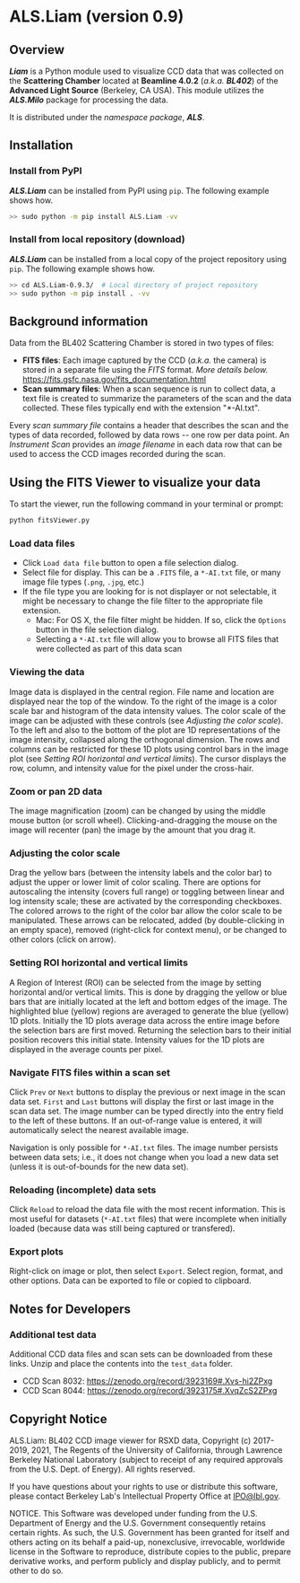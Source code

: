 # ALS.Liam (version 0.9)

Overview
---
_**Liam**_ is a Python module used to visualize CCD data that was collected 
on the **Scattering Chamber** located at **Beamline 4.0.2** 
(_a.k.a. **BL402**_) of the **Advanced Light Source** (Berkeley, CA USA). 
This module utilizes the _**ALS.Milo**_ package for processing the data.

It is distributed under the _namespace package_, _**ALS**_. 

Installation
---
### Install from PyPI
**_ALS.Liam_** can be installed from PyPI using `pip`.
The following example shows how.

```bash
>> sudo python -m pip install ALS.Liam -vv
```

### Install from local repository (download)
**_ALS.Liam_** can be installed from a local copy of the project repository 
using `pip`. The following example shows how.

```bash
>> cd ALS.Liam-0.9.3/  # Local directory of project repository
>> sudo python -m pip install . -vv
```

Background information
---
Data from the BL402 Scattering Chamber is stored in two types of files:

* **FITS files**: Each image captured by the CCD (_a.k.a._ the camera) is 
stored in a separate file using the _FITS_ format. _More details below._
https://fits.gsfc.nasa.gov/fits_documentation.html
* **Scan summary files**: When a scan sequence is run to collect data, a text 
file is created to summarize the parameters of the scan and the data collected. 
These files typically end with the extension "*-AI.txt".

Every _scan summary file_ contains a header that describes the scan and the 
types of data recorded, followed by data rows -- one row per data point. An 
_Instrument Scan_ provides an _image filename_ in each data row that can be 
used to access the CCD images recorded during the scan.

Using the FITS Viewer to visualize your data
---
To start the viewer, run the following command in your terminal or prompt:

```bash
python fitsViewer.py
```

### Load data files
* Click `Load data file` button to open a file selection dialog.
* Select file for display. This can be a `.FITS` file, a `*-AI.txt` file, or 
many image file types (`.png`, `.jpg`, etc.)
* If the file type you are looking for is not displayer or not selectable, it 
might be necessary to change the file filter to the appropriate file extension.
    * Mac: For OS X, the file filter might be hidden. If so, click the 
    `Options` button in the file selection dialog.
    * Selecting a `*-AI.txt` file will allow you to browse all FITS files that 
    were collected as part of this data scan

### Viewing the data
Image data is displayed in the central region. File name and location are 
displayed near the top of the window. To the right of the image is a color 
scale bar and histogram of the data intensity values. The color scale of the 
image can be adjusted with these controls (see _Adjusting the color scale_). 
To the left and also to the bottom of the plot are 1D representations of the 
image intensity, collapsed along the orthogonal dimension. The rows and columns 
can be restricted for these 1D plots using control bars in the image plot 
(see _Setting ROI horizontal and vertical limits_). The cursor displays the 
row, column, and intensity value for the pixel under the cross-hair.

### Zoom or pan 2D data
The image magnification (zoom) can be changed by using the middle mouse button 
(or scroll wheel). Clicking-and-dragging the mouse on the image will recenter 
(pan) the image by the amount that you drag it.

### Adjusting the color scale
Drag the yellow bars (between the intensity labels and the color bar) to adjust 
the upper or lower limit of color scaling. There are options for autoscaling 
the intensity (covers full range) or toggling between linear and log intensity 
scale; these are activated by the corresponding checkboxes. The colored arrows 
to the right of the color bar allow the color scale to be manipulated. These 
arrows can be relocated, added (by double-clicking in an empty space), removed 
(right-click for context menu), or be changed to other colors (click on arrow).

### Setting ROI horizontal and vertical limits
A Region of Interest (ROI) can be selected from the image by setting horizontal 
and/or vertical limits. This is done by dragging the yellow or blue bars that 
are initially located at the left and bottom edges of the image. The 
highlighted blue (yellow) regions are averaged to generate the blue (yellow) 
1D plots. Initially the 1D plots average data across the entire image before 
the selection bars are first moved. Returning the selection bars to their 
initial position recovers this initial state. Intensity values for the 1D 
plots are displayed in the average counts per pixel.

### Navigate FITS files within a scan set
Click `Prev` or `Next` buttons to display the previous or next image in the 
scan data set. `First` and `Last` buttons will display the first or last image 
in the scan data set. The image number can be typed directly into the entry 
field to the left of these buttons. If an out-of-range value is entered, it 
will automatically select the nearest available image.

Navigation is only possible for `*-AI.txt` files. The image number persists 
between data sets; i.e., it does not change when you load a new data set 
(unless it is out-of-bounds for the new data set).

### Reloading (incomplete) data sets
Click `Reload` to reload the data file with the most recent information. This 
is most useful for datasets (`*-AI.txt` files) that were incomplete when 
initially loaded (because data was still being captured or transfered).

### Export plots
Right-click on image or plot, then select `Export`. Select region, format, and 
other options. Data can be exported to file or copied to clipboard.

Notes for Developers
---

### Additional test data
Additional CCD data files and scan sets can be downloaded from these links.
Unzip and place the contents into the `test_data` folder.

* CCD Scan 8032: [https://zenodo.org/record/3923169#.Xvs-hi2ZPxg
](https://zenodo.org/record/3923169#.Xvs-hi2ZPxg)
* CCD Scan 8044: [https://zenodo.org/record/3923175#.XvqZcS2ZPxg
](https://zenodo.org/record/3923175#.XvqZcS2ZPxg)


Copyright Notice
---
ALS.Liam: BL402 CCD image viewer for RSXD data, Copyright (c) 2017-2019, 2021, 
The Regents of the University of California, through Lawrence Berkeley 
National Laboratory (subject to receipt of any required approvals from the 
U.S. Dept. of Energy). All rights reserved.

If you have questions about your rights to use or distribute this software, 
please contact Berkeley Lab's Intellectual Property Office at IPO@lbl.gov.

NOTICE. This Software was developed under funding from the U.S. Department of 
Energy and the U.S. Government consequently retains certain rights. As such, 
the U.S. Government has been granted for itself and others acting on its 
behalf a paid-up, nonexclusive, irrevocable, worldwide license in the 
Software to reproduce, distribute copies to the public, prepare derivative 
works, and perform publicly and display publicly, and to permit other to do 
so. 